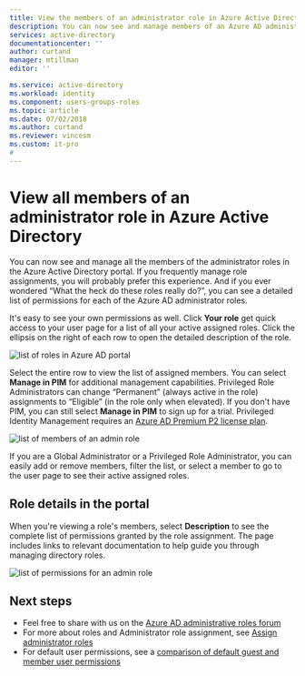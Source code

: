 ```yaml
---
title: View the members of an administrator role in Azure Active Directory | Microsoft Docs
description: You can now see and manage members of an Azure AD administrator roles in the portal. For those who frequently manage role assignments.
services: active-directory
documentationcenter: ''
author: curtand
manager: mtillman
editor: ''

ms.service: active-directory
ms.workload: identity
ms.component: users-groups-roles
ms.topic: article
ms.date: 07/02/2018
ms.author: curtand
ms.reviewer: vincesm
ms.custom: it-pro
#
---
```

# View all members of an administrator role in Azure Active Directory

You can now see and manage all the members of the administrator roles in the Azure Active Directory portal. If you frequently manage role assignments, you will probably prefer this experience. And if you ever wondered “What the heck do these roles really do?”, you can see a detailed list of permissions for each of the Azure AD administrator roles.

It's easy to see your own permissions as well. Click **Your role** get quick access to your user page for a list of all your active assigned roles. Click the ellipsis on the right of each row to open the detailed description of the role.

![list of roles in Azure AD portal](./media/directory-manage-roles-portal/role-list.png)

Select the entire row to view the list of assigned members. You can select **Manage in PIM** for additional management capabilities. Privileged Role Administrators can change “Permanent” (always active in the role) assignments to “Eligible” (in the role only when elevated). If you don't have PIM, you can still select **Manage in PIM** to sign up for a trial. Privileged Identity Management requires an [Azure AD Premium P2 license plan](./privileged-identity-management/subscription-requirements.md).

![list of members of an admin role](./media/directory-manage-roles-portal/member-list.png)

If you are a Global Administrator or a Privileged Role Administrator, you can easily add or remove members, filter the list, or select a member to go to the user page to see their active assigned roles. 

## Role details in the portal

When you're viewing a role's members, select **Description** to see the complete list of permissions granted by the role assignment. The page includes links to relevant documentation to help guide you through managing directory roles.

![list of permissions for an admin role](./media/directory-manage-roles-portal/role-description.png)


## Next steps

* Feel free to share with us on the [Azure AD administrative roles forum](https://feedback.azure.com/forums/169401-azure-active-directory?category_id=166032)
* For more about roles and Administrator role assignment, see [Assign administrator roles](active-directory-assign-admin-roles-azure-portal.md)
* For default user permissions, see a [comparison of default guest and member user permissions](./fundamentals/users-default-permissions.md)

